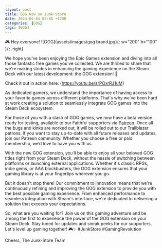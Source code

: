```yaml
---
layout: post
title: GOG Now on Junk-Store
date: 2024-06-04 05:45 +1200
categories: [GOG]
tags: [GOG]
---
```


🎮 Hey everyone! ![GOG](assets/images/gog brand.jpg){: w="200" h="100" }{: .right}

We hope you've been enjoying the Epic Games extension and diving into all those fantastic free games you've collected. We are thrilled to share that we're making strides in enhancing the gaming experience on the Steam Deck with our latest development: the GOG extension! 🚀

Check it out in action here: (https://youtu.be/srPQxrRJ1uM)

As dedicated gamers, we understand the importance of having access to your favorite games across different platforms. That's why we've been hard at work creating a solution to seamlessly integrate GOG games into the Steam Deck ecosystem.

For those of you with a stash of GOG games, we now have a beta version ready for testing, available to our Faithful supporters via [Patreon](https://www.patreon.com/junkstore). Once all the bugs and kinks are worked out, it will be rolled out to our Trailblazer patrons. If you want to stay up-to-date with all future releases and updates, join our Patreon community. Whether you choose a free or paid membership, we’d love to have you with us.

With the new GOG extension, you'll be able to enjoy all your beloved GOG titles right from your Steam Deck, without the hassle of switching between platforms or launching external applications. Whether it's classic RPGs, indie gems, or AAA blockbusters, the GOG extension ensures that your gaming library is at your fingertips wherever you go.

But it doesn't stop there! Our commitment to innovation means that we're continuously refining and improving the GOG extension to provide you with the best possible gaming experience. From enhanced performance to seamless integration with Steam's interface, we're dedicated to delivering a solution that exceeds your expectations.

So, what are you waiting for? Join us on this gaming adventure and be among the first to experience the power of the GOG extension on your Steam Deck. Stay tuned for updates and sneak peeks for our supporters. Let's level up gaming together! 🎮✨ #JunkStore #GamingRevolution

Cheers,
The Junk-Store Team